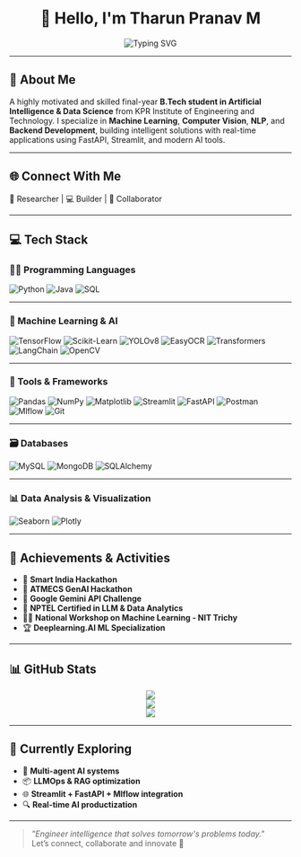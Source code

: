 # <div align="center">👋 Hello, I'm Tharun Pranav M</div>

<div align="center">
<img src="https://readme-typing-svg.demolab.com?font=Fira+Code&pause=1000&color=0FF7F7&width=600&lines=B.Tech+AI+%26+DS+Student;Backend+%7C+CV+%7C+ML+Engineer;FastAPI+%7C+Langchain+%7C+YOLOv8;Streamlit+%7C+MySQL+%7C+LLMs" alt="Typing SVG" />
</div>

---

## 🚀 About Me

A highly motivated and skilled final-year **B.Tech student in Artificial Intelligence & Data Science** from KPR Institute of Engineering and Technology. I specialize in **Machine Learning**, **Computer Vision**, **NLP**, and **Backend Development**, building intelligent solutions with real-time applications using FastAPI, Streamlit, and modern AI tools.

---

## 🌐 Connect With Me  
🧠 Researcher | 💻 Builder | 🤝 Collaborator

---

## 💻 Tech Stack

### 🧑‍💻 Programming Languages  
![Python](https://img.shields.io/badge/Python-3670A0?style=for-the-badge&logo=python&logoColor=ffdd54)    ![Java](https://img.shields.io/badge/Java-%23ED8B00.svg?style=for-the-badge&logo=openjdk&logoColor=white)    ![SQL](https://img.shields.io/badge/SQL-336791?style=for-the-badge&logo=postgresql&logoColor=white)

---

### 🧠 Machine Learning & AI  
![TensorFlow](https://img.shields.io/badge/TensorFlow-FF6F00?style=for-the-badge&logo=tensorflow&logoColor=white)    ![Scikit-Learn](https://img.shields.io/badge/scikit--learn-F7931E?style=for-the-badge&logo=scikit-learn&logoColor=white)    ![YOLOv8](https://img.shields.io/badge/YOLOv8-black?style=for-the-badge&logo=YOLO&logoColor=white)    ![EasyOCR](https://img.shields.io/badge/EasyOCR-00BFFF?style=for-the-badge)    ![Transformers](https://img.shields.io/badge/Transformers-HuggingFace-yellow?style=for-the-badge&logo=huggingface&logoColor=black)    ![LangChain](https://img.shields.io/badge/LangChain-00A3A3?style=for-the-badge)    ![OpenCV](https://img.shields.io/badge/OpenCV-5C3EE8?style=for-the-badge&logo=opencv&logoColor=white)

---

### 🧰 Tools & Frameworks  
![Pandas](https://img.shields.io/badge/Pandas-150458?style=for-the-badge&logo=pandas&logoColor=white)   ![NumPy](https://img.shields.io/badge/NumPy-013243?style=for-the-badge&logo=numpy&logoColor=white)   ![Matplotlib](https://img.shields.io/badge/Matplotlib-11557C?style=for-the-badge&logo=matplotlib&logoColor=white)    ![Streamlit](https://img.shields.io/badge/Streamlit-FF4B4B?style=for-the-badge&logo=streamlit&logoColor=white)    ![FastAPI](https://img.shields.io/badge/FastAPI-005571?style=for-the-badge&logo=fastapi&logoColor=white)    ![Postman](https://img.shields.io/badge/Postman-FF6C37?style=for-the-badge&logo=postman&logoColor=white)    ![Mlflow](https://img.shields.io/badge/MLflow-0194E2?style=for-the-badge)    ![Git](https://img.shields.io/badge/Git-F05032?style=for-the-badge&logo=git&logoColor=white)

---

### 🗃️ Databases  
![MySQL](https://img.shields.io/badge/MySQL-4479A1?style=for-the-badge&logo=mysql&logoColor=white)    ![MongoDB](https://img.shields.io/badge/MongoDB-4EA94B?style=for-the-badge&logo=mongodb&logoColor=white)    ![SQLAlchemy](https://img.shields.io/badge/SQLAlchemy-F99F1F?style=for-the-badge)

---

### 📊 Data Analysis & Visualization  
![Seaborn](https://img.shields.io/badge/Seaborn-3776AB?style=for-the-badge&logo=python&logoColor=white)    ![Plotly](https://img.shields.io/badge/Plotly-3F4F75?style=for-the-badge&logo=plotly&logoColor=white)

---


## 🏅 Achievements & Activities

- 🧠 **Smart India Hackathon**  
- 🚀 **ATMECS GenAI Hackathon**  
- 🤖 **Google Gemini API Challenge**  
- 🧠 **NPTEL Certified in LLM & Data Analytics**  
- 🧑‍🔬 **National Workshop on Machine Learning - NIT Trichy**  
- 🏆 **Deeplearning.AI ML Specialization**

---

## 📊 GitHub Stats

<div align="center">
  <img src="https://github-readme-stats.vercel.app/api?username=TharunPranavM&theme=algolia&show_icons=true&count_private=true" />
  <br />
  <img src="https://streak-stats.demolab.com?user=TharunPranavM&theme=algolia&hide_border=false" />
  <br />
  <img src="https://github-readme-stats.vercel.app/api/top-langs/?username=TharunPranavM&layout=compact&theme=algolia" />
</div>

---

## 🧪 Currently Exploring
- 🧠 **Multi-agent AI systems**
- 📦 **LLMOps & RAG optimization**
- 🌐 **Streamlit + FastAPI + Mlflow integration**
- 🔍 **Real-time AI productization**

---

> _"Engineer intelligence that solves tomorrow's problems today."_  
> Let’s connect, collaborate and innovate 🚀
